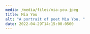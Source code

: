 ```yaml
---
media: /media/files/mia-you.jpeg
title: Mia You
alt: "A portrait of poet Mia You. "
date: 2022-04-29T14:15:00-0500
---
```

